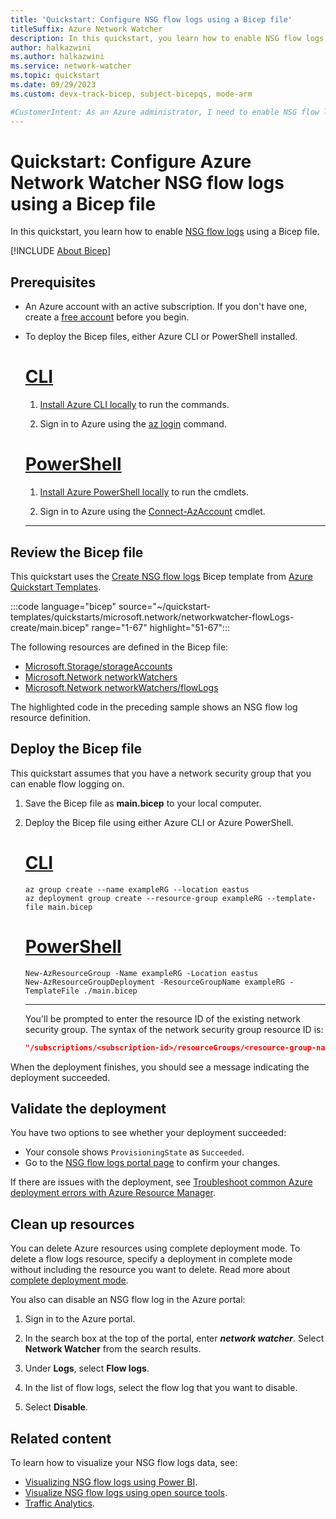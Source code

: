 ```yaml
---
title: 'Quickstart: Configure NSG flow logs using a Bicep file'
titleSuffix: Azure Network Watcher
description: In this quickstart, you learn how to enable NSG flow logs programmatically using a Bicep file to log the traffic flowing through a network security group.
author: halkazwini
ms.author: halkazwini
ms.service: network-watcher
ms.topic: quickstart
ms.date: 09/29/2023
ms.custom: devx-track-bicep, subject-bicepqs, mode-arm

#CustomerIntent: As an Azure administrator, I need to enable NSG flow logs using a Bicep file so that I can log the traffic flowing through a network security group.
---
```


# Quickstart: Configure Azure Network Watcher NSG flow logs using a Bicep file

In this quickstart, you learn how to enable [NSG flow logs](nsg-flow-logs-overview.md) using a Bicep file.

[!INCLUDE [About Bicep](../../includes/resource-manager-quickstart-bicep-introduction.md)]

## Prerequisites

- An Azure account with an active subscription. If you don't have one, create a [free account](https://azure.microsoft.com/free/?WT.mc_id=A261C142F) before you begin.

- To deploy the Bicep files, either Azure CLI or PowerShell installed.

    # [CLI](#tab/cli)

    1. [Install Azure CLI locally](/cli/azure/install-azure-cli) to run the commands.

    1. Sign in to Azure using the [az login](/cli/azure/reference-index#az-login) command.

    # [PowerShell](#tab/powershell)

    1. [Install Azure PowerShell locally](/powershell/azure/install-azure-powershell) to run the cmdlets.

    1. Sign in to Azure using the [Connect-AzAccount](/powershell/module/az.accounts/connect-azaccount) cmdlet.

    ---

## Review the Bicep file

This quickstart uses the [Create NSG flow logs](https://github.com/Azure/azure-quickstart-templates/blob/master/quickstarts/microsoft.network/networkwatcher-flowLogs-create/main.bicep) Bicep template from [Azure Quickstart Templates](https://azure.microsoft.com/resources/templates/networkwatcher-flowlogs-create/).

:::code language="bicep" source="~/quickstart-templates/quickstarts/microsoft.network/networkwatcher-flowLogs-create/main.bicep" range="1-67" highlight="51-67":::

The following resources are defined in the Bicep file:

- [Microsoft.Storage/storageAccounts](/azure/templates/microsoft.storage/storageaccounts?pivots=deployment-language-bicep)
- [Microsoft.Network networkWatchers](/azure/templates/microsoft.network/networkwatchers?tabs=bicep&pivots=deployment-language-bicep)
- [Microsoft.Network networkWatchers/flowLogs](/azure/templates/microsoft.network/networkwatchers/flowlogs?tabs=bicep&pivots=deployment-language-bicep)

The highlighted code in the preceding sample shows an NSG flow log resource definition.

## Deploy the Bicep file

This quickstart assumes that you have a network security group that you can enable flow logging on.

1. Save the Bicep file as **main.bicep** to your local computer.
1. Deploy the Bicep file using either Azure CLI or Azure PowerShell.

    # [CLI](#tab/cli)

    ```azurecli
    az group create --name exampleRG --location eastus
    az deployment group create --resource-group exampleRG --template-file main.bicep
    ```

    # [PowerShell](#tab/powershell)

    ```azurepowershell
    New-AzResourceGroup -Name exampleRG -Location eastus
    New-AzResourceGroupDeployment -ResourceGroupName exampleRG -TemplateFile ./main.bicep
    ```

    ---

    You'll be prompted to enter the resource ID of the existing network security group. The syntax of the network security group resource ID is:

    ```json
    "/subscriptions/<subscription-id>/resourceGroups/<resource-group-name>/providers/Microsoft.Network/networkSecurityGroups/<network-security-group-name>"
    ```

When the deployment finishes, you should see a message indicating the deployment succeeded.

## Validate the deployment

You have two options to see whether your deployment succeeded:

- Your console shows `ProvisioningState` as `Succeeded`.
- Go to the [NSG flow logs portal page](https://portal.azure.com/#blade/Microsoft_Azure_Network/NetworkWatcherMenuBlade/flowLogs) to confirm your changes.

If there are issues with the deployment, see [Troubleshoot common Azure deployment errors with Azure Resource Manager](../azure-resource-manager/troubleshooting/common-deployment-errors.md).

## Clean up resources

You can delete Azure resources using complete deployment mode. To delete a flow logs resource, specify a deployment in complete mode without including the resource you want to delete. Read more about [complete deployment mode](../azure-resource-manager/templates/deployment-modes.md#complete-mode).

You also can disable an NSG flow log in the Azure portal:

1. Sign in to the Azure portal.

1. In the search box at the top of the portal, enter ***network watcher***. Select **Network Watcher** from the search results.

1. Under **Logs**, select **Flow logs**.

1. In the list of flow logs, select the flow log that you want to disable.

1. Select **Disable**.

## Related content

To learn how to visualize your NSG flow logs data, see:

- [Visualizing NSG flow logs using Power BI](network-watcher-visualize-nsg-flow-logs-power-bi.md).
- [Visualize NSG flow logs using open source tools](network-watcher-visualize-nsg-flow-logs-open-source-tools.md).
- [Traffic Analytics](traffic-analytics.md).
